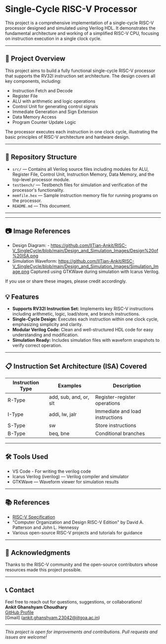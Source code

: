# Single-Cycle RISC-V Processor

This project is a comprehensive implementation of a single-cycle RISC-V processor designed and simulated using Verilog HDL. It demonstrates the fundamental architecture and working of a simplified RISC-V CPU, focusing on instruction execution in a single clock cycle.

---

## 🚀 Project Overview

This project aims to build a fully functional single-cycle RISC-V processor that supports the RV32I instruction set architecture. The design covers all key components, including:

- Instruction Fetch and Decode  
- Register File  
- ALU with arithmetic and logic operations  
- Control Unit for generating control signals  
- Immediate Generation and Sign Extension  
- Data Memory Access  
- Program Counter Update Logic

The processor executes each instruction in one clock cycle, illustrating the basic principles of RISC-V architecture and hardware design.

---

## 📂 Repository Structure

- `src/` — Contains all Verilog source files including modules for ALU, Register File, Control Unit, Instruction Memory, Data Memory, and the top-level processor module.
- `testbench/` — Testbench files for simulation and verification of the processor's functionality.
- `memfile.hex` — Sample instruction memory file for running programs on the processor.
- `README.md` — This document.

---
---

## 📷 Image References

- Design Diagram: -  https://github.com/IITian-Ankit/RISC-V_SingleCycle/blob/main/Design_and_Simulation_Images/Design%20of%20ISA.png
- Simulation Waveform: https://github.com/IITian-Ankit/RISC-V_SingleCycle/blob/main/Design_and_Simulation_Images/Simulation_Image.png
   Captured using GTKWave during simulation with Icarus Verilog.

If you use or share these images, please credit accordingly.

## 💡 Features

- **Supports RV32I Instruction Set:** Implements key RISC-V instructions including arithmetic, logic, load/store, and branch instructions.  
- **Single-Cycle Design:** Executes each instruction within one clock cycle, emphasizing simplicity and clarity.  
- **Modular Verilog Code:** Clean and well-structured HDL code for easy understanding and modification.  
- **Simulation Ready:** Includes simulation files with waveform snapshots to verify correct operation.  

---

## 📋 Instruction Set Architecture (ISA) Covered

| Instruction Type | Examples                  | Description                        |
|------------------|---------------------------|----------------------------------|
| R-Type           | add, sub, and, or, slt    | Register-register operations     |
| I-Type           | addi, lw, jalr            | Immediate and load instructions  |
| S-Type           | sw                        | Store instructions               |
| B-Type           | beq, bne                  | Conditional branches             |

---

## 🛠️ Tools Used

- VS Code - For writing the verilog code
- Icarus Verilog (iverilog) — Verilog compiler and simulator  
- GTKWave — Waveform viewer for simulation results  

---

## 📚 References

- [RISC-V Specification](https://riscv.org/specifications/)  
- "Computer Organization and Design RISC-V Edition" by David A. Patterson and John L. Hennessy  
- Various open-source RISC-V projects and tutorials for guidance

---

## 🙏 Acknowledgments

Thanks to the RISC-V community and the open-source contributors whose resources made this project possible.

---

## 📞 Contact

Feel free to reach out for questions, suggestions, or collaborations!  
**Ankit Ghanshyam Choudhary**  
[GitHub Profile](https://github.com/IITian-Ankit)  
[Gmail] (ankit.ghanshyam.23042@iitgoa.ac.in)

---

*This project is open for improvements and contributions. Pull requests and issues are welcome!*
